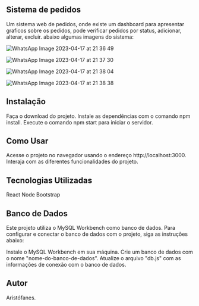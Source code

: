 ## Sistema de pedidos

Um sistema web de pedidos, onde existe um dashboard para apresentar graficos sobre os pedidos, pode verificar pedidos por status, adicionar, alterar, excluir. abaixo algumas imagens do sistema:

![WhatsApp Image 2023-04-17 at 21 36 49](https://user-images.githubusercontent.com/31486514/232640084-1ec8b809-60a6-4f5b-96b3-0aadf6a01ee7.jpeg)

![WhatsApp Image 2023-04-17 at 21 37 30](https://user-images.githubusercontent.com/31486514/232640133-2a3e9121-40b2-4119-b679-faa97ebb3b7c.jpeg)

![WhatsApp Image 2023-04-17 at 21 38 04](https://user-images.githubusercontent.com/31486514/232640148-2d18efcb-6131-44d4-8d44-b23f036cea3c.jpeg)

![WhatsApp Image 2023-04-17 at 21 38 38](https://user-images.githubusercontent.com/31486514/232640159-83313c5b-b2b8-405a-b366-959af7ab3ad5.jpeg)

## Instalação

Faça o download do projeto.
Instale as dependências com o comando npm install.
Execute o comando npm start para iniciar o servidor.

## Como Usar

Acesse o projeto no navegador usando o endereço http://localhost:3000.
Interaja com as diferentes funcionalidades do projeto.

## Tecnologias Utilizadas

React
Node
Bootstrap

## Banco de Dados

Este projeto utiliza o MySQL Workbench como banco de dados. Para configurar e conectar o banco de dados com o projeto, siga as instruções abaixo:

Instale o MySQL Workbench em sua máquina.
Crie um banco de dados com o nome "nome-do-banco-de-dados".
Atualize o arquivo "db.js" com as informações de conexão com o banco de dados.

## Autor

Aristófanes.
